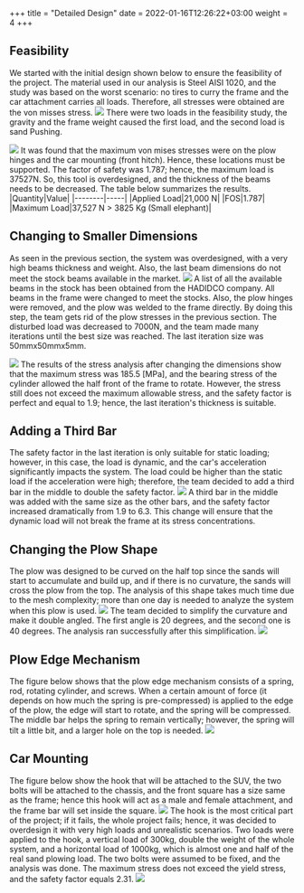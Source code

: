 +++
title = "Detailed Design"
date = 2022-01-16T12:26:22+03:00
weight = 4
+++

## Feasibility
We started with the initial design shown below to ensure the feasibility of the project. The material used in our analysis is Steel AISI 1020, and the study was based on the worst scenario: no tires to curry the frame and the car attachment carries all loads. Therefore, all stresses were obtained are the von misses stress.
![](images/Picture2.jpg?width=45pC)
There were two loads in the feasibility study, the gravity and the frame weight caused the first load, and the second load is sand Pushing.

![](images/Picture3.png?width=45pC)
It was found that the maximum von mises stresses were on the plow hinges and the car mounting (front hitch). Hence, these locations must be supported. The factor of safety was 1.787; hence, the maximum load is 37527N. So, this tool is overdesigned, and the thickness of the beams needs to be decreased. The table below summarizes the results.
|Quantity|Value|
|--------|-----|
|Applied Load|21,000 N|
|FOS|1.787|
|Maximum Load|37,527 N > 3825 Kg (Small elephant)|

## Changing to Smaller Dimensions
As seen in the previous section, the system was overdesigned, with a very high beams thickness and weight. Also, the last beam dimensions do not meet the stock beams available in the market.
![](images/Picture4.jpg?width=30pC)
A list of all the available beams in the stock has been obtained from the HADIDCO company. All beams in the frame were changed to meet the stocks. Also, the plow hinges were removed, and the plow was welded to the frame directly. By doing this step, the team gets rid of the plow stresses in the previous section. The disturbed load was decreased to 7000N, and the team made many iterations until the best size was reached. The last iteration size was 50mmx50mmx5mm.

![](images/Picture5.jpg?width=45pC)
The results of the stress analysis after changing the dimensions show that the maximum stress was 185.5 [MPa], and the bearing stress of the cylinder allowed the half front of the frame to rotate. However, the stress still does not exceed the maximum allowable stress, and the safety factor is perfect and equal to 1.9; hence, the last iteration's thickness is suitable.

## Adding a Third Bar
The safety factor in the last iteration is only suitable for static loading; however, in this case, the load is dynamic, and the car's acceleration significantly impacts the system. The load could be higher than the static load if the acceleration were high; therefore, the team decided to add a third bar in the middle to double the safety factor.
![](images/Picture7.png)
A third bar in the middle was added with the same size as the other bars, and the safety factor increased dramatically from 1.9 to 6.3. This change will ensure that the dynamic load will not break the frame at its stress concentrations.

## Changing the Plow Shape
The plow was designed to be curved on the half top since the sands will start to accumulate and build up, and if there is no curvature, the sands will cross the plow from the top. The analysis of this shape takes much time due to the mesh complexity; more than one day is needed to analyze the system when this plow is used.
![](images/Picture8.png)
The team decided to simplify the curvature and make it double angled. The first angle is 20 degrees, and the second one is 40 degrees. The analysis ran successfully after this simplification.
![](images/Picture9.png)

## Plow Edge Mechanism 
The figure below shows that the plow edge mechanism consists of a spring, rod, rotating cylinder, and screws. When a certain amount of force (it depends on how much the spring is pre-compressed) is applied to the edge of the plow, the edge will start to rotate, and the spring will be compressed. The middle bar helps the spring to remain vertically; however, the spring will tilt a little bit, and a larger hole on the top is needed.
![](images/Picture10.png)
## Car Mounting
The figure below show the hook that will be attached to the SUV, the two bolts will be attached to the chassis, and the front square has a size same as the frame; hence this hook will act as a male and female attachment, and the frame bar will set inside the square.
![](images/Picture12.png?width=40pC)
The hook is the most critical part of the project; if it fails, the whole project fails; hence, it was decided to overdesign it with very high loads and unrealistic scenarios. Two loads were applied to the hook, a vertical load of 300kg, double the weight of the whole system, and a horizontal load of 1000kg, which is almost one and half of the real sand plowing load. The two bolts were assumed to be fixed, and the analysis was done. The maximum stress does not exceed the yield stress, and the safety factor equals 2.31. 
![](images/Picture11.png)